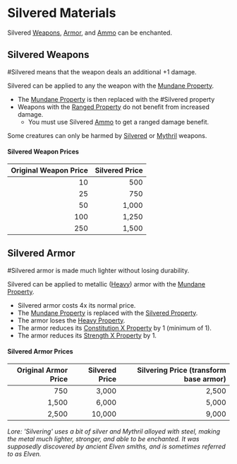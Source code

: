 ---
---

# Silvered Materials

Silvered [Weapons](../Weapons.md), [Armor](../Armor.md), and [Ammo](../Individual%20Item%20Cards/Weapons/Weapon%20Properties/Ammo%20Property.md) can be enchanted.

## Silvered Weapons

\#Silvered means that the weapon deals an additional +1 damage. 

Silvered can be applied to any the weapon with the [Mundane Property](Mundane%20Property.md).

* The [Mundane Property](Mundane%20Property.md) is then replaced with the #Silvered property
* Weapons with the [Ranged Property](../Individual%20Item%20Cards/Weapons/Weapon%20Properties/Ranged%20Property.md) do not benefit from increased damage.
  * You must use Silvered [Ammo](../Individual%20Item%20Cards/Weapons/Weapon%20Properties/Ammo%20Property.md) to get a ranged damage benefit.

Some creatures can only be harmed by [Silvered](Silvered%20Property.md) or [Mythril](Mythril%20Property.md) weapons.

#### Silvered Weapon Prices

|Original Weapon Price|Silvered Price|
|--------------------:|-------------:|
|10|500|
|25|750|
|50|1,000|
|100|1,250|
|250|1,500|

## Silvered Armor

\#Silvered armor is made much lighter without losing durability.

Silvered can be applied to metallic ([Heavy](../Individual%20Item%20Cards/Armors/Armor%20Properties/Heavy%20Property.md)) armor with the [Mundane Property](Mundane%20Property.md).

* Silvered armor costs 4x its normal price.
* The [Mundane Property](Mundane%20Property.md) is replaced with the [Silvered Property](Silvered%20Property.md).
* The armor loses the [Heavy Property](../Individual%20Item%20Cards/Armors/Armor%20Properties/Heavy%20Property.md).
* The armor reduces its [Constitution X Property](../Individual%20Item%20Cards/Armors/Armor%20Properties/Constitution%20X%20Property.md) by 1 (minimum of 1).
* The armor reduces its [Strength X Property](../Individual%20Item%20Cards/Armors/Armor%20Properties/Strength%20X%20Property.md) by 1.

#### Silvered Armor Prices

|Original Armor Price|Silvered Price|Silvering Price (transform base armor)|
|-------------------:|-------------:|-------------------------------------:|
|750|3,000|2,500|
|1,500|6,000|5,000|
|2,500|10,000|9,000|

*Lore:*
*'Silvering' uses a bit of silver and Mythril alloyed with steel, making the metal much lighter, stronger, and able to be enchanted. It was supposedly discovered by ancient Elven smiths, and is sometimes referred to as Elven.*
